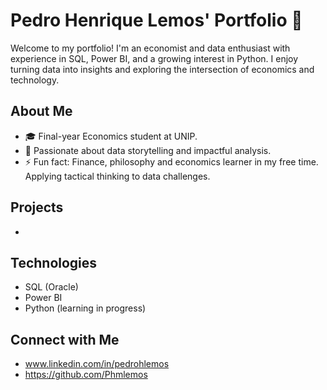 # Pedro Henrique Lemos' Portfolio 🌟
Welcome to my portfolio! I'm an economist and data enthusiast with experience in SQL, Power BI, and a growing interest in Python. I enjoy turning data into insights and exploring the intersection of economics and technology.

## About Me
- 🎓 Final-year Economics student at UNIP.
- 🧠 Passionate about data storytelling and impactful analysis.
- ⚡ Fun fact: Finance, philosophy and economics learner in my free time. Applying tactical thinking to data challenges.

## Projects
- 

## Technologies
- SQL (Oracle)
- Power BI
- Python (learning in progress)

## Connect with Me
- www.linkedin.com/in/pedrohlemos
- https://github.com/Phmlemos
<!---
Phmlemos/Phmlemos is a ✨ special ✨ repository because its `README.md` (this file) appears on your GitHub profile.
You can click the Preview link to take a look at your changes.
--->
